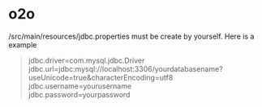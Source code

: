 # o2o

/src/main/resources/jdbc.properties must be create by yourself.
Here is a example
> jdbc.driver=com.mysql.jdbc.Driver </br>
> jdbc.url=jdbc:mysql://localhost:3306/yourdatabasename?useUnicode=true&characterEncoding=utf8 </br>
> jdbc.username=yourusername </br>
> jdbc.password=yourpassword </br>